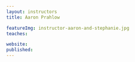 ```yaml
---
layout: instructors
title: Aaron Prahlow

featureImg: instructor-aaron-and-stephanie.jpg
teaches:

website:
published:
---
```

